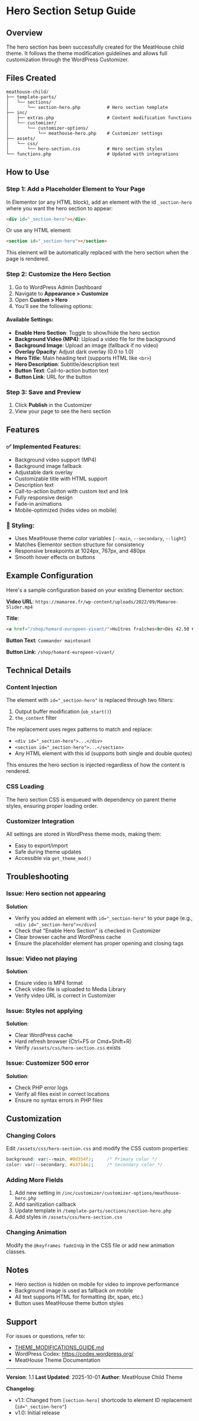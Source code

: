 # Hero Section Setup Guide

## Overview
The hero section has been successfully created for the MeatHouse child theme. It follows the theme modification guidelines and allows full customization through the WordPress Customizer.

## Files Created

```
meathouse-child/
├── template-parts/
│   └── sections/
│       └── section-hero.php          # Hero section template
├── inc/
│   ├── extras.php                    # Content modification functions
│   └── customizer/
│       └── customizer-options/
│           └── meathouse-hero.php    # Customizer settings
├── assets/
│   └── css/
│       └── hero-section.css          # Hero section styles
└── functions.php                     # Updated with integrations
```

## How to Use

### Step 1: Add a Placeholder Element to Your Page

In Elementor (or any HTML block), add an element with the id `_section-hero` where you want the hero section to appear:

```html
<div id="_section-hero"></div>
```

Or use any HTML element:

```html
<section id="_section-hero"></section>
```

This element will be automatically replaced with the hero section when the page is rendered.

### Step 2: Customize the Hero Section

1. Go to WordPress Admin Dashboard
2. Navigate to **Appearance > Customize**
3. Open **Custom > Hero**
4. You'll see the following options:

#### Available Settings:

- **Enable Hero Section**: Toggle to show/hide the hero section
- **Background Video (MP4)**: Upload a video file for the background
- **Background Image**: Upload an image (fallback if no video)
- **Overlay Opacity**: Adjust dark overlay (0.0 to 1.0)
- **Hero Title**: Main heading text (supports HTML like `<br>`)
- **Hero Description**: Subtitle/description text
- **Button Text**: Call-to-action button text
- **Button Link**: URL for the button

### Step 3: Save and Preview

1. Click **Publish** in the Customizer
2. View your page to see the hero section

## Features

### ✅ Implemented Features:
- Background video support (MP4)
- Background image fallback
- Adjustable dark overlay
- Customizable title with HTML support
- Description text
- Call-to-action button with custom text and link
- Fully responsive design
- Fade-in animations
- Mobile-optimized (hides video on mobile)

### 🎨 Styling:
- Uses MeatHouse theme color variables (`--main`, `--secondary`, `--light`)
- Matches Elementor section structure for consistency
- Responsive breakpoints at 1024px, 767px, and 480px
- Smooth hover effects on buttons

## Example Configuration

Here's a sample configuration based on your existing Elementor section:

**Video URL**: `https://mamaree.fr/wp-content/uploads/2022/09/Mamaree-Slider.mp4`

**Title**:
```html
<a href="/shop/homard-europeen-vivant/">Huîtres fraîches<br>Dès 42.50 €</a>
```

**Button Text**: `Commander maintenant`

**Button Link**: `/shop/homard-europeen-vivant/`

## Technical Details

### Content Injection
The element with `id="_section-hero"` is replaced through two filters:
1. Output buffer modification (`ob_start()`)
2. `the_content` filter

The replacement uses regex patterns to match and replace:
- `<div id="_section-hero">...</div>`
- `<section id="_section-hero">...</section>`
- Any HTML element with this id (supports both single and double quotes)

This ensures the hero section is injected regardless of how the content is rendered.

### CSS Loading
The hero section CSS is enqueued with dependency on parent theme styles, ensuring proper loading order.

### Customizer Integration
All settings are stored in WordPress theme mods, making them:
- Easy to export/import
- Safe during theme updates
- Accessible via `get_theme_mod()`

## Troubleshooting

### Issue: Hero section not appearing
**Solution**:
- Verify you added an element with `id="_section-hero"` to your page (e.g., `<div id="_section-hero"></div>`)
- Check that "Enable Hero Section" is checked in Customizer
- Clear browser cache and WordPress cache
- Ensure the placeholder element has proper opening and closing tags

### Issue: Video not playing
**Solution**:
- Ensure video is MP4 format
- Check video file is uploaded to Media Library
- Verify video URL is correct in Customizer

### Issue: Styles not applying
**Solution**:
- Clear WordPress cache
- Hard refresh browser (Ctrl+F5 or Cmd+Shift+R)
- Verify `/assets/css/hero-section.css` exists

### Issue: Customizer 500 error
**Solution**:
- Check PHP error logs
- Verify all files exist in correct locations
- Ensure no syntax errors in PHP files

## Customization

### Changing Colors
Edit `/assets/css/hero-section.css` and modify the CSS custom properties:
```css
background: var(--main, #0d354f);     /* Primary color */
color: var(--secondary, #a3714e);     /* Secondary color */
```

### Adding More Fields
1. Add new setting in `/inc/customizer/customizer-options/meathouse-hero.php`
2. Add sanitization callback
3. Update template in `/template-parts/sections/section-hero.php`
4. Add styles in `/assets/css/hero-section.css`

### Changing Animation
Modify the `@keyframes fadeInUp` in the CSS file or add new animation classes.

## Notes

- Hero section is hidden on mobile for video to improve performance
- Background image is used as fallback on mobile
- All text supports HTML for formatting (br, span, etc.)
- Button uses MeatHouse theme button styles

## Support

For issues or questions, refer to:
- [THEME_MODIFICATIONS_GUIDE.md](THEME_MODIFICATIONS_GUIDE.md)
- WordPress Codex: https://codex.wordpress.org/
- MeatHouse Theme Documentation

---

**Version**: 1.1
**Last Updated**: 2025-10-01
**Author**: MeatHouse Child Theme

**Changelog**:
- v1.1: Changed from `[section-hero]` shortcode to element ID replacement (`id="_section-hero"`)
- v1.0: Initial release
